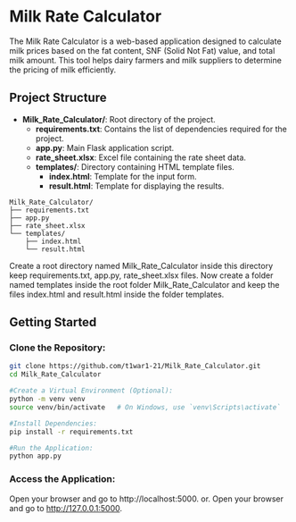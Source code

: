 # Milk Rate Calculator

The Milk Rate Calculator is a web-based application designed to calculate milk prices based on the fat content, SNF (Solid Not Fat) value, and total milk amount. This tool helps dairy farmers and milk suppliers to determine the pricing of milk efficiently.

## Project Structure


- **Milk_Rate_Calculator/**: Root directory of the project.
  - **requirements.txt**: Contains the list of dependencies required for the project.
  - **app.py**: Main Flask application script.
  - **rate_sheet.xlsx**: Excel file containing the rate sheet data.
  - **templates/**: Directory containing HTML template files.
    - **index.html**: Template for the input form.
    - **result.html**: Template for displaying the results.

```plaintext
Milk_Rate_Calculator/
├── requirements.txt
├── app.py
├── rate_sheet.xlsx
└── templates/
    ├── index.html
    └── result.html
```
Create a root directory named Milk_Rate_Calculator inside this directory keep requirements.txt, app.py, rate_sheet.xlsx files.
Now create a folder named templates inside the root folder Milk_Rate_Calculator and keep the files index.html and result.html inside the folder templates.
## Getting Started

### Clone the Repository:
```bash
git clone https://github.com/t1war1-21/Milk_Rate_Calculator.git
cd Milk_Rate_Calculator

#Create a Virtual Environment (Optional):
python -m venv venv
source venv/bin/activate   # On Windows, use `venv\Scripts\activate`

#Install Dependencies:
pip install -r requirements.txt

#Run the Application:
python app.py
`````

### Access the Application:

Open your browser and go to http://localhost:5000.
                      or.
Open your browser and go to http://127.0.0.1:5000.
